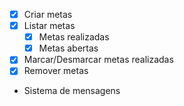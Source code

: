 - [x] Criar metas
- [x] Listar metas
    -  [x] Metas realizadas
    -  [x] Metas abertas
- [x] Marcar/Desmarcar metas realizadas
- [x] Remover metas
- Sistema de mensagens